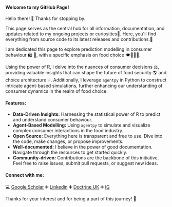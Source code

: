 #### Welcome to my GitHub Page!

Hello there! 👋 Thanks for stopping by. 

This page serves as the central hub for all information, documentation, and updates related to my ongoing projects or curiosities👀. 
Here, you'll find everything from source code to its latest releases and contributions.🌱

I am dedicated this page to explore prediction modelling in consumer behaviour 🛍️ 🛒, with a specific emphasis on food choice 🍽️🍚🍞🍠. 

Using the power of R, I delve into the nuances of consumer decisions ⚖️, providing valuable insights that can shape the future of food security 🌎 and choice architecture 💡. 
Additionally, I leverage `agentpy` in Python to construct intricate agent-based simulations, further enhancing our understanding of consumer dynamics in the realm of food choice.

#### Features:
- **Data-Driven Insights:** Harnessing the statistical power of R to predict and understand consumer behaviour.
- **Agent-Based Modelling:** Using `agentpy` to simulate and visualize complex consumer interactions in the food industry.
- **Open Source:** Everything here is transparent and free to use. Dive into the code, make changes, or propose improvements.
- **Well-documented:** I believe in the power of good documentation. Navigate through the resources to get started quickly.
- **Community-driven:** Contributions are the backbone of this initiative. Feel free to raise issues, submit pull requests, or suggest new ideas.

#### Connect with me:
‎‍💻 [Google Scholar](https://scholar.google.co.jp/citations?user=yEJYks4AAAAJ&hl=en) ➕ [Linkedin](id.linkedin.com/in/lidia-mayangsari-075156108) ➕ [Doctrine UK](https://www.doctrineuk.org/researchers/lidia-mayangsari/) ➕ [IG](https://www.instagram.com/lidiamulyadi/)

Thanks for your interest and for being a part of this journey! 🚀


<!---
lidiamayangsari/lidiamayangsari is a ✨ special ✨ repository because its `README.md` (this file) appears on your GitHub profile.
You can click the Preview link to take a look at your changes.
--->
